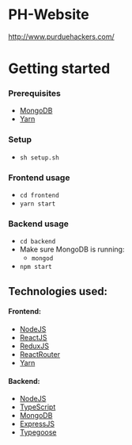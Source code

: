 # PH-Website
http://www.purduehackers.com/

# Getting started
### Prerequisites
* [MongoDB](https://docs.mongodb.com/manual/installation/)
* [Yarn](https://yarnpkg.com/en/docs/install)

### Setup
* `sh setup.sh`

### Frontend usage
* `cd frontend`
* `yarn start`

### Backend usage
* `cd backend`
* Make sure MongoDB is running:
  * `mongod` 
* `npm start`

## Technologies used:
#### Frontend:
* [NodeJS](https://nodejs.org/en/)
* [ReactJS](https://reactjs.org/)
* [ReduxJS](https://redux.js.org/)
* [ReactRouter](https://github.com/ReactTraining/react-router)
* [Yarn](https://yarnpkg.com/en/docs/install)

#### Backend:
* [NodeJS](https://nodejs.org/en/)
* [TypeScript](https://www.typescriptlang.org/)
* [MongoDB](https://docs.mongodb.com/manual/installation/)
* [ExpressJS](https://expressjs.com/)
* [Typegoose](https://github.com/szokodiakos/typegoose)
